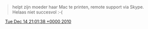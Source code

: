 > helpt zijn moeder haar Mac te printen, remote support via Skype\. Helaas niet succesvol :\-\(

<img src="../../media/tweet.ico" width="12" /> [Tue Dec 14 21:01:38 +0000 2010](https://twitter.com/DromerDenker/status/14787118257672192)